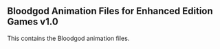 ## Bloodgod Animation Files for Enhanced Edition Games v1.0  
  
This contains the Bloodgod animation files.  

